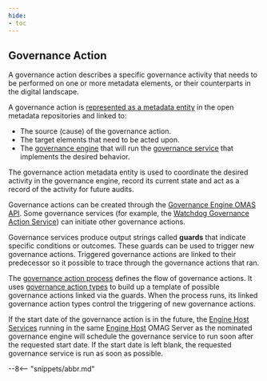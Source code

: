 ```yaml
---
hide:
- toc
---
```


<!-- SPDX-License-Identifier: CC-BY-4.0 -->
<!-- Copyright Contributors to the ODPi Egeria project. -->


## Governance Action

A governance action describes a specific governance activity that needs to be performed on one or more metadata elements, or their counterparts in the digital landscape.

A governance action is [represented as a metadata entity](./types/4/0463-Governance-Actions) in the open metadata repositories and linked to:

* The source (cause) of the governance action.
* The target elements that need to be acted upon.
* The [governance engine](./concepts/governance-engine) that will run the [governance service](./concepts/governance-service) that implements the desired behavior.
  
The governance action metadata entity is used to coordinate the desired activity in the governance engine, record its current state and act as a record of the activity for future audits.

Governance actions can be created through the [Governance Engine OMAS API](./services/omas/governance-engine/overview). Some governance services (for example, the  [Watchdog Governance Action Service](./guides/developer/governance-action-services/watchdog-governance-service)) can initiate other governance actions.  

Governance services produce output strings called **guards** that indicate specific conditions or outcomes.  These guards can be used to trigger new governance actions. Triggered governance actions are linked to their predecessor so it possible to trace through the governance actions that ran.

The [governance action process](./concepts/governance-action-process) defines the flow of governance actions.  It uses [governance action types](./concepts/governance-action-type) to build up a template of possible governance actions linked via the guards.  When the process runs, its linked governance action types control the triggering of new governance actions.

If the start date of the governance action is in the future, the [Engine Host Services](./services/engine-host-services) running in the same [Engine Host](./concepts/engine-host) OMAG Server as the nominated governance engine will schedule the governance service to run soon after the requested start date.  If the start date is left blank, the requested governance service is run as soon as possible.



--8<-- "snippets/abbr.md"
